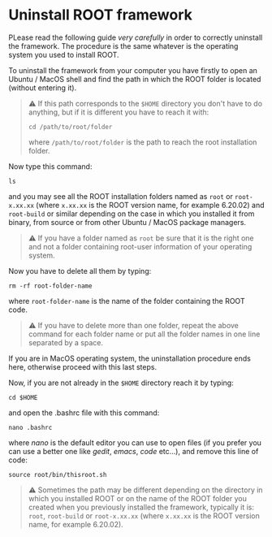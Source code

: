 # Uninstall ROOT framework

PLease read the following guide *very carefully* in order to correctly uninstall the framework. The procedure is the same whatever is the operating system you used to install ROOT.

To uninstall the framework from your computer you have firstly to open an Ubuntu / MacOS shell and find the path in which the ROOT folder is located (without entering it).

> :warning: If this path corresponds to the `$HOME` directory you don't have to do anything, but if it is different you have to reach it with:
> ```shell
> cd /path/to/root/folder
> ```
> where `/path/to/root/folder` is the path to reach the root installation folder. 

Now type this command:

```shell
ls
```

and you may see all the ROOT installation folders named as `root` or `root-x.xx.xx` (where `x.xx.xx` is the ROOT version name, for example 6.20.02) and `root-build` or similar depending on the case in which you installed it from binary, from source or from other Ubuntu / MacOS package managers.
> :warning: If you have a folder named as `root` be sure that it is the right one and not a folder containing root-user information of your operating system.

Now you have to delete all them by typing:

```shell
rm -rf root-folder-name
```

where `root-folder-name` is the name of the folder containing the ROOT code.
> :warning: If you have to delete more than one folder, repeat the above command for each folder name or put all the folder names in one line separated by a space.

If you are in MacOS operating system, the uninstallation procedure ends here, otherwise proceed with this last steps.

Now, if you are not already in the `$HOME` directory reach it by typing:

```shell
cd $HOME
```

and open the .bashrc file with this command:

```shell
nano .bashrc
```

where *nano* is the default editor you can use to open files (if you prefer you can use a better one like *gedit*, *emacs*, *code* etc...), and remove this line of code:

```shell
source root/bin/thisroot.sh
```

> :warning: Sometimes the path may be different depending on the directory in which you installed ROOT or on the name of the ROOT folder you created when you previously installed the framework, typically it is: `root`, `root-build` or `root-x.xx.xx` (where `x.xx.xx` is the ROOT version name, for example 6.20.02).
